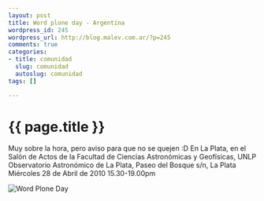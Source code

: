 ```yaml
--- 
layout: post
title: Word plone day - Argentina
wordpress_id: 245
wordpress_url: http://blog.malev.com.ar/?p=245
comments: true
categories: 
- title: comunidad
  slug: comunidad
  autoslug: comunidad
tags: []

---
```

{{ page.title }}
================
Muy sobre la hora, pero aviso para que no se quejen :D
En La Plata, en el Salón de Actos de la Facultad de Ciencias Astronómicas y Geofísicas, UNLP
Observatorio Astronómico de La Plata, Paseo del Bosque s/n, La Plata
Miércoles 28 de Abril de 2010 15.30-19.00pm

![](http://manage.plone.org/events/wpd/wpd-logo-2010.png/image_preview "Word Plone Day")

